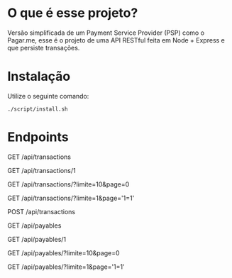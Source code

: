 # O que é esse projeto?

Versão simplificada de um Payment Service Provider (PSP) como o Pagar.me, esse é o projeto de uma API RESTful feita em Node + Express e que persiste transações.

# Instalação

Utilize o seguinte comando:

```
./script/install.sh
```

# Endpoints

GET /api/transactions

GET /api/transactions/1

GET /api/transactions/?limite=10&page=0

GET /api/transactions/?limite=1&page='1=1'

POST /api/transactions


GET /api/payables

GET /api/payables/1

GET /api/payables/?limite=10&page=0

GET /api/payables/?limite=1&page='1=1'